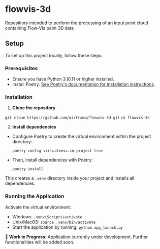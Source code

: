 # flowvis-3d
Repositiory intended to perform the processing of an input point cloud containing Flow-Vis paint 3D data 

## Setup

To set up this project locally, follow these steps:

### Prerequisites

- Ensure you have Python 3.10.11 or higher installed.
- Install Poetry. [See Poetry's documentation for installation instructions](https://python-poetry.org/docs/#installation).

### Installation

1. **Clone the repository**

`git clone https://github.com/airframa/flowvis-3d.git`
`cd flowvis-3d`


2. **Install dependencies**

- Configure Poetry to create the virtual environment within the project directory:

    `poetry config virtualenvs.in-project true`

- Then, install dependencies with Poetry:

    `poetry install`

This creates a `.venv` directory inside your project and installs all dependencies.

### Running the Application

Activate the virtual environment:

- Windows: `.venv\Scripts\activate`
- Unix/MacOS: `source .venv/bin/activate`
- Start the application by running: `python app_launch.py`


🚧 **Work in Progress**: Application currently under development. Further functionalities will be added soon. 







